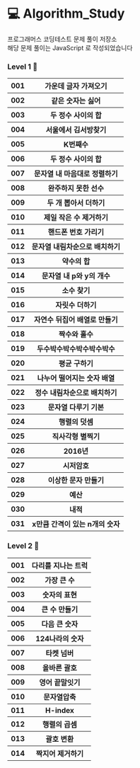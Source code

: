 # 💻 Algorithm_Study
프로그래머스 코딩테스트 문제 풀이 저장소<br/>
해당 문제 풀이는 JavaScript 로 작성되었습니다

### Level 1 🌟
<table>
    <tr>
        <th>001 </th>
        <th>가운데 글자 가져오기</th>
    </tr>
    <tr>
        <th>002 </th>
        <th>같은 숫자는 싫어</th>
    </tr>
    <tr>
        <th>003 </th>
        <th>두 정수 사이의 합</th>
    </tr>
    <tr>
        <th>004 </th>
        <th>서울에서 김서방찾기</th>
    </tr>
    <tr>
        <th>005 </th>
        <th>K번째수</th>
    </tr>
    <tr>
        <th>006 </th>
        <th>두 정수 사이의 합</th>
    </tr>
    <tr>
        <th>007 </th>
        <th>문자열 내 마음대로 정렬하기</th>
    </tr>
    <tr>
        <th>008 </th>
        <th>완주하지 못한 선수</th>
    </tr>
    <tr>
        <th>009 </th>
        <th>두 개 뽑아서 더하기</th>
    </tr>
    <tr>
        <th>010 </th>
        <th>제일 작은 수 제거하기</th>
    </tr>
    <tr>
        <th>011 </th>
        <th>핸드폰 번호 가리기</th>
    </tr>
    <tr>
        <th>012 </th>
        <th>문자열 내림차순으로 배치하기</th>
    </tr>
    <tr>
        <th>013 </th>
        <th>약수의 합</th>
    </tr>
    <tr>
        <th>014 </th>
        <th>문자열 내 p와 y의 개수</th>
    </tr>
    <tr>
        <th>015 </th>
        <th>소수 찾기</th>
    </tr>
    <tr>
        <th>016 </th>
        <th>자릿수 더하기</th>
    </tr>
    <tr>
        <th>017 </th>
        <th>자연수 뒤집어 배열로 만들기</th>
    </tr>
    <tr>
        <th>018 </th>
        <th>짝수와 홀수</th>
    </tr>
    <tr>
        <th>019 </th>
        <th>두수박수박수박수박수박수</th>
    </tr>
    <tr>
        <th>020 </th>
        <th>평균 구하기</th>
    </tr>
    <tr>
        <th>021 </th>
        <th>나누어 떨어지는 숫자 배열</th>
    </tr>
    <tr>
        <th>022 </th>
        <th>정수 내림차순으로 배치하기</th>
    </tr>
    <tr>
        <th>023 </th>
        <th>문자열 다루기 기본</th>
    </tr>
    <tr>
        <th>024 </th>
        <th>행렬의 덧셈</th>
    </tr>
    <tr>
        <th>025 </th>
        <th>직사각형 별찍기</th>
    </tr>
    <tr>
        <th>026 </th>
        <th>2016년</th>
    </tr>
    <tr>
        <th>027 </th>
        <th>시저암호</th>
    </tr>
    <tr>
        <th>028 </th>
        <th>이상한 문자 만들기</th>
    </tr>    
    <tr>
        <th>029 </th>
        <th>예산</th>
    </tr>
    <tr>
        <th>030 </th>
        <th>내적</th>
    </tr>
    <tr>
        <th>031 </th>
        <th>x만큼 간격이 있는 n개의 숫자</th>
    </tr>
</table>



### Level 2 🌟
<table>
    <tr>
        <th>001 </th>
        <th>다리를 지나는 트럭</th>
    </tr>
    <tr>
        <th>002 </th>
        <th>가장 큰 수</th>
    </tr>
    <tr>
        <th>003 </th>
        <th>숫자의 표현</th>
    </tr>
    <tr>
        <th>004 </th>
        <th>큰 수 만들기</th>
    </tr>
    <tr>
        <th>005 </th>
        <th>다음 큰 숫자</th>
    </tr>
    <tr>
        <th>006 </th>
        <th>124나라의 숫자</th>
    </tr>
    <tr>
        <th>007 </th>
        <th>타켓 넘버</th>
    </tr>
    <tr>
        <th>008 </th>
        <th>올바른 괄호</th>
    </tr>
    <tr>
        <th>009 </th>
        <th>영어 끝말잇기</th>
    </tr>
    <tr>
        <th>010 </th>
        <th>문자열압축</th>
    </tr>
    <tr>
        <th>011 </th>
        <th>H-index</th>
    </tr>
    <tr>
        <th>012 </th>
        <th>행렬의 곱셈</th>
    </tr>
    <tr>
        <th>013 </th>
        <th>괄호 변환</th>
    </tr>
    <tr>
        <th>014 </th>
        <th>짝지어 제거하기</th>
    </tr>
</table>
